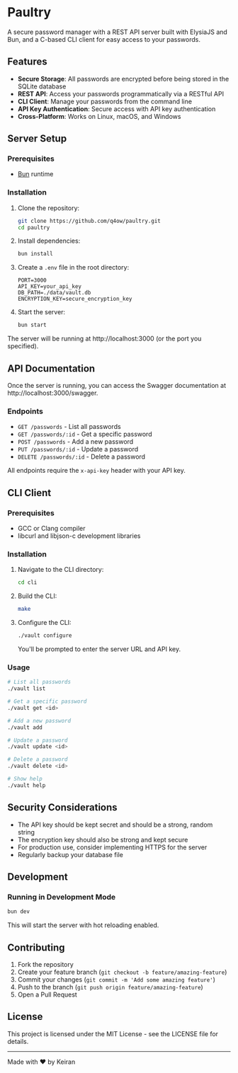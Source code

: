 # Paultry

A secure password manager with a REST API server built with ElysiaJS and Bun, and a C-based CLI client for easy access to your passwords.

## Features

- **Secure Storage**: All passwords are encrypted before being stored in the SQLite database
- **REST API**: Access your passwords programmatically via a RESTful API
- **CLI Client**: Manage your passwords from the command line
- **API Key Authentication**: Secure access with API key authentication
- **Cross-Platform**: Works on Linux, macOS, and Windows

## Server Setup

### Prerequisites

- [Bun](https://bun.sh/) runtime

### Installation

1. Clone the repository:
   ```bash
   git clone https://github.com/q4ow/paultry.git
   cd paultry
   ```

2. Install dependencies:
   ```bash
   bun install
   ```

3. Create a `.env` file in the root directory:
   ```
   PORT=3000
   API_KEY=your_api_key
   DB_PATH=./data/vault.db
   ENCRYPTION_KEY=secure_encryption_key
   ```

4. Start the server:
   ```bash
   bun start
   ```

The server will be running at http://localhost:3000 (or the port you specified).

## API Documentation

Once the server is running, you can access the Swagger documentation at http://localhost:3000/swagger.

### Endpoints

- `GET /passwords` - List all passwords
- `GET /passwords/:id` - Get a specific password
- `POST /passwords` - Add a new password
- `PUT /passwords/:id` - Update a password
- `DELETE /passwords/:id` - Delete a password

All endpoints require the `x-api-key` header with your API key.

## CLI Client

### Prerequisites

- GCC or Clang compiler
- libcurl and libjson-c development libraries

### Installation

1. Navigate to the CLI directory:
   ```bash
   cd cli
   ```

2. Build the CLI:
   ```bash
   make
   ```

3. Configure the CLI:
   ```bash
   ./vault configure
   ```
   You'll be prompted to enter the server URL and API key.

### Usage

```bash
# List all passwords
./vault list

# Get a specific password
./vault get <id>

# Add a new password
./vault add

# Update a password
./vault update <id>

# Delete a password
./vault delete <id>

# Show help
./vault help
```

## Security Considerations

- The API key should be kept secret and should be a strong, random string
- The encryption key should also be strong and kept secure
- For production use, consider implementing HTTPS for the server
- Regularly backup your database file

## Development

### Running in Development Mode

```bash
bun dev
```

This will start the server with hot reloading enabled.

## Contributing

1. Fork the repository
2. Create your feature branch (`git checkout -b feature/amazing-feature`)
3. Commit your changes (`git commit -m 'Add some amazing feature'`)
4. Push to the branch (`git push origin feature/amazing-feature`)
5. Open a Pull Request

## License

This project is licensed under the MIT License - see the LICENSE file for details.

---

Made with ❤️ by Keiran
